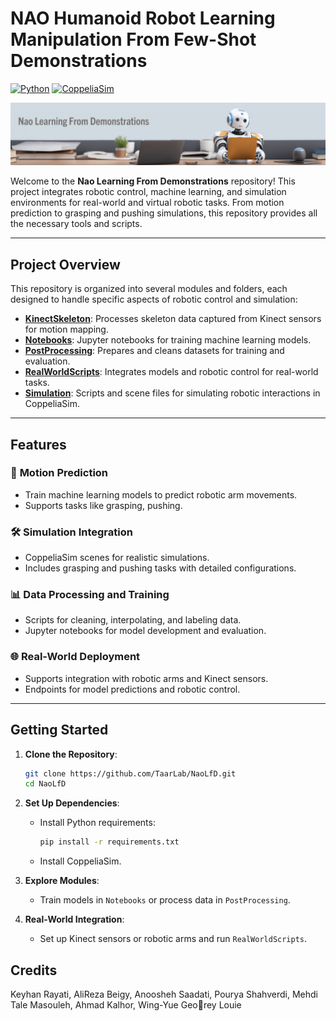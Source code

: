 # **NAO Humanoid Robot Learning Manipulation From Few-Shot Demonstrations**

[![Python](https://img.shields.io/badge/python-3.8%2B-blue)](https://www.python.org/downloads/release/python-380/)
[![CoppeliaSim](https://img.shields.io/badge/CoppeliaSim-4.5-brightgreen)](https://www.coppeliarobotics.com/)

![Project Landscape](Assets/project_landscape.png)

Welcome to the **Nao Learning From Demonstrations** repository! This project integrates robotic control, machine learning, and simulation environments for real-world and virtual robotic tasks. From motion prediction to grasping and pushing simulations, this repository provides all the necessary tools and scripts.

---

## **Project Overview**

This repository is organized into several modules and folders, each designed to handle specific aspects of robotic control and simulation:

- [**KinectSkeleton**](./KinectSkeleton/README.md): Processes skeleton data captured from Kinect sensors for motion mapping.
- [**Notebooks**](./Notebooks/README.md): Jupyter notebooks for training machine learning models.
- [**PostProcessing**](./PostProcessing/README.md): Prepares and cleans datasets for training and evaluation.
- [**RealWorldScripts**](./RealWorldScripts/README.md): Integrates models and robotic control for real-world tasks.
- [**Simulation**](./Simulation/README.md): Scripts and scene files for simulating robotic interactions in CoppeliaSim.

---

## **Features**

### 🎯 **Motion Prediction**
- Train machine learning models to predict robotic arm movements.
- Supports tasks like grasping, pushing.

### 🛠️ **Simulation Integration**
- CoppeliaSim scenes for realistic simulations.
- Includes grasping and pushing tasks with detailed configurations.

### 📊 **Data Processing and Training**
- Scripts for cleaning, interpolating, and labeling data.
- Jupyter notebooks for model development and evaluation.

### 🌐 **Real-World Deployment**
- Supports integration with robotic arms and Kinect sensors.
- Endpoints for model predictions and robotic control.

---

## **Getting Started**

1. **Clone the Repository**:
   ```bash
   git clone https://github.com/TaarLab/NaoLfD.git
   cd NaoLfD
   ```

2. **Set Up Dependencies**:
   - Install Python requirements:
     ```bash
     pip install -r requirements.txt
     ```
   - Install CoppeliaSim.

3. **Explore Modules**:
   - Train models in `Notebooks` or process data in `PostProcessing`.

4. **Real-World Integration**:
   - Set up Kinect sensors or robotic arms and run `RealWorldScripts`.
  
## **Credits**
Keyhan Rayati, AliReza Beigy, Anoosheh Saadati, Pourya Shahverdi, Mehdi
Tale Masouleh, Ahmad Kalhor, Wing-Yue Georey Louie
